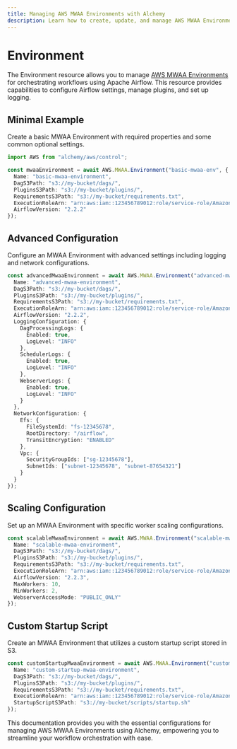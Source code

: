 ```yaml
---
title: Managing AWS MWAA Environments with Alchemy
description: Learn how to create, update, and manage AWS MWAA Environments using Alchemy Cloud Control.
---
```


# Environment

The Environment resource allows you to manage [AWS MWAA Environments](https://docs.aws.amazon.com/mwaa/latest/userguide/) for orchestrating workflows using Apache Airflow. This resource provides capabilities to configure Airflow settings, manage plugins, and set up logging.

## Minimal Example

Create a basic MWAA Environment with required properties and some common optional settings.

```ts
import AWS from "alchemy/aws/control";

const mwaaEnvironment = await AWS.MWAA.Environment("basic-mwaa-env", {
  Name: "basic-mwaa-environment",
  DagS3Path: "s3://my-bucket/dags/",
  PluginsS3Path: "s3://my-bucket/plugins/",
  RequirementsS3Path: "s3://my-bucket/requirements.txt",
  ExecutionRoleArn: "arn:aws:iam::123456789012:role/service-role/AmazonMWAA-ExecutionRole",
  AirflowVersion: "2.2.2"
});
```

## Advanced Configuration

Configure an MWAA Environment with advanced settings including logging and network configurations.

```ts
const advancedMwaaEnvironment = await AWS.MWAA.Environment("advanced-mwaa-env", {
  Name: "advanced-mwaa-environment",
  DagS3Path: "s3://my-bucket/dags/",
  PluginsS3Path: "s3://my-bucket/plugins/",
  RequirementsS3Path: "s3://my-bucket/requirements.txt",
  ExecutionRoleArn: "arn:aws:iam::123456789012:role/service-role/AmazonMWAA-ExecutionRole",
  AirflowVersion: "2.2.2",
  LoggingConfiguration: {
    DagProcessingLogs: {
      Enabled: true,
      LogLevel: "INFO"
    },
    SchedulerLogs: {
      Enabled: true,
      LogLevel: "INFO"
    },
    WebserverLogs: {
      Enabled: true,
      LogLevel: "INFO"
    }
  },
  NetworkConfiguration: {
    Efs: {
      FileSystemId: "fs-12345678",
      RootDirectory: "/airflow",
      TransitEncryption: "ENABLED"
    },
    Vpc: {
      SecurityGroupIds: ["sg-12345678"],
      SubnetIds: ["subnet-12345678", "subnet-87654321"]
    }
  }
});
```

## Scaling Configuration

Set up an MWAA Environment with specific worker scaling configurations.

```ts
const scalableMwaaEnvironment = await AWS.MWAA.Environment("scalable-mwaa-env", {
  Name: "scalable-mwaa-environment",
  DagS3Path: "s3://my-bucket/dags/",
  PluginsS3Path: "s3://my-bucket/plugins/",
  RequirementsS3Path: "s3://my-bucket/requirements.txt",
  ExecutionRoleArn: "arn:aws:iam::123456789012:role/service-role/AmazonMWAA-ExecutionRole",
  AirflowVersion: "2.2.3",
  MaxWorkers: 10,
  MinWorkers: 2,
  WebserverAccessMode: "PUBLIC_ONLY"
});
```

## Custom Startup Script

Create an MWAA Environment that utilizes a custom startup script stored in S3.

```ts
const customStartupMwaaEnvironment = await AWS.MWAA.Environment("custom-startup-mwaa-env", {
  Name: "custom-startup-mwaa-environment",
  DagS3Path: "s3://my-bucket/dags/",
  PluginsS3Path: "s3://my-bucket/plugins/",
  RequirementsS3Path: "s3://my-bucket/requirements.txt",
  ExecutionRoleArn: "arn:aws:iam::123456789012:role/service-role/AmazonMWAA-ExecutionRole",
  StartupScriptS3Path: "s3://my-bucket/scripts/startup.sh"
});
```

This documentation provides you with the essential configurations for managing AWS MWAA Environments using Alchemy, empowering you to streamline your workflow orchestration with ease.